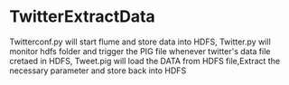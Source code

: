 # TwitterExtractData
Twitterconf.py will start flume and store data into HDFS,
Twitter.py will monitor hdfs folder and trigger the PIG file whenever twitter's data file cretaed in HDFS,
Tweet.pig will load the DATA from HDFS file,Extract the necessary parameter and store back into HDFS
